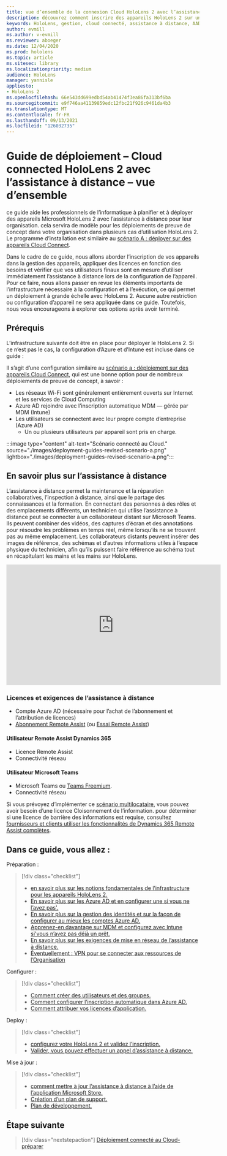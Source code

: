 ```yaml
---
title: vue d’ensemble de la connexion Cloud HoloLens 2 avec l’assistance à distance
description: découvrez comment inscrire des appareils HoloLens 2 sur un réseau connecté au Cloud à l’aide de Dynamics 365 Remote Assist.
keywords: HoloLens, gestion, cloud connecté, assistance à distance, AAD, Azure AD, MDM, gestion des appareils mobiles
author: evmill
ms.author: v-evmill
ms.reviewer: aboeger
ms.date: 12/04/2020
ms.prod: hololens
ms.topic: article
ms.sitesec: library
ms.localizationpriority: medium
audience: HoloLens
manager: yannisle
appliesto:
- HoloLens 2
ms.openlocfilehash: 66e543dd699edbd54ab41474f3ea86fa313bf6ba
ms.sourcegitcommit: e9f746aa41139859edc12fbc21f926c9461da4b3
ms.translationtype: MT
ms.contentlocale: fr-FR
ms.lasthandoff: 09/13/2021
ms.locfileid: "126032735"
---
```

# <a name="deployment-guide--cloud-connected-hololens-2-with-remote-assist--overview"></a>Guide de déploiement – Cloud connected HoloLens 2 avec l’assistance à distance – vue d’ensemble

ce guide aide les professionnels de l’informatique à planifier et à déployer des appareils Microsoft HoloLens 2 avec l’assistance à distance pour leur organisation. cela servira de modèle pour les déploiements de preuve de concept dans votre organisation dans plusieurs cas d’utilisation HoloLens 2. Le programme d’installation est similaire au [scénario A : déployer sur des appareils Cloud Connect](common-scenarios.md#scenario-a). 

Dans le cadre de ce guide, nous allons aborder l’inscription de vos appareils dans la gestion des appareils, appliquer des licences en fonction des besoins et vérifier que vos utilisateurs finaux sont en mesure d’utiliser immédiatement l’assistance à distance lors de la configuration de l’appareil. Pour ce faire, nous allons passer en revue les éléments importants de l’infrastructure nécessaire à la configuration et à l’exécution, ce qui permet un déploiement à grande échelle avec HoloLens 2. Aucune autre restriction ou configuration d’appareil ne sera appliquée dans ce guide. Toutefois, nous vous encourageons à explorer ces options après avoir terminé.

## <a name="prerequisites"></a>Prérequis

L’infrastructure suivante doit être en place pour déployer le HoloLens 2. Si ce n’est pas le cas, la configuration d’Azure et d’Intune est incluse dans ce guide :

Il s’agit d’une configuration similaire au [scénario a : déploiement sur des appareils Cloud Connect](/hololens/common-scenarios#scenario-a), qui est une bonne option pour de nombreux déploiements de preuve de concept, à savoir :

- Les réseaux Wi-Fi sont généralement entièrement ouverts sur Internet et les services de Cloud Computing
- Azure AD rejoindre avec l’inscription automatique MDM — gérée par MDM (Intune)
- Les utilisateurs se connectent avec leur propre compte d’entreprise (Azure AD)
    - Un ou plusieurs utilisateurs par appareil sont pris en charge.

:::image type="content" alt-text="Scénario connecté au Cloud." source="./images/deployment-guides-revised-scenario-a.png" lightbox="./images/deployment-guides-revised-scenario-a.png":::


## <a name="learn-about-remote-assist"></a>En savoir plus sur l’assistance à distance

L’assistance à distance permet la maintenance et la réparation collaboratives, l’inspection à distance, ainsi que le partage des connaissances et la formation. En connectant des personnes à des rôles et des emplacements différents, un technicien qui utilise l’assistance à distance peut se connecter à un collaborateur distant sur Microsoft Teams. Ils peuvent combiner des vidéos, des captures d’écran et des annotations pour résoudre les problèmes en temps réel, même lorsqu’ils ne se trouvent pas au même emplacement. Les collaborateurs distants peuvent insérer des images de référence, des schémas et d’autres informations utiles à l’espace physique du technicien, afin qu’ils puissent faire référence au schéma tout en récapitulant les mains et les mains sur HoloLens.

<iframe width="560" height="315" src="https://www.youtube.com/embed/d3YT8j0yYl0" frameborder="0" allow="accelerometer; autoplay; clipboard-write; encrypted-media; gyroscope; picture-in-picture" allowfullscreen></iframe>

### <a name="remote-assist-licensing-and-requirements"></a>Licences et exigences de l’assistance à distance

- Compte Azure AD (nécessaire pour l’achat de l’abonnement et l’attribution de licences)
- [Abonnement Remote Assist](/dynamics365/mixed-reality/remote-assist/buy-and-deploy-remote-assist) (ou [Essai Remote Assist](/dynamics365/mixed-reality/remote-assist/try-remote-assist))
    
#### <a name="dynamics-365-remote-assist-user"></a>Utilisateur Remote Assist Dynamics 365

- Licence Remote Assist
- Connectivité réseau

#### <a name="microsoft-teams-user"></a>Utilisateur Microsoft Teams

- Microsoft Teams ou [Teams Freemium](https://products.office.com/microsoft-teams/free).
- Connectivité réseau

Si vous prévoyez d’implémenter ce [scénario multilocataire](/dynamics365/mixed-reality/remote-assist/cross-tenant-overview#scenario-2-leasing-services-to-other-tenants), vous pouvez avoir besoin d’une licence Cloisonnement de l’information. pour déterminer si une licence de barrière des informations est requise, consultez [fournisseurs et clients utiliser les fonctionnalités de Dynamics 365 Remote Assist complètes](/dynamics365/mixed-reality/remote-assist/cross-tenant-licensing-implementation).

## <a name="in-this-guide-you-will"></a>Dans ce guide, vous allez :

Préparation :

> [!div class="checklist"]
> - [en savoir plus sur les notions fondamentales de l’infrastructure pour les appareils HoloLens 2.](hololens2-cloud-connected-prepare.md#infrastructure-essentials)
> - [En savoir plus sur les Azure AD et en configurer une si vous ne l’avez pas&#39;.](hololens2-cloud-connected-prepare.md#azure-active-directory)
> - [En savoir plus sur la gestion des identités et sur la façon de configurer au mieux les comptes Azure AD.](hololens2-cloud-connected-prepare.md#identity-management)
> - [Apprenez-en davantage sur MDM et configurez avec Intune si&#39;vous n’avez pas déjà un prêt.](hololens2-cloud-connected-prepare.md#mobile-device-management)
> - [En savoir plus sur les exigences de mise en réseau de l’assistance à distance.](hololens2-cloud-connected-prepare.md#network)
> - [Éventuellement : VPN pour se connecter aux ressources de l’Organisation](hololens2-cloud-connected-prepare.md#optional-connect-your-hololens-to-vpn)

Configurer :

> [!div class="checklist"]
> - [Comment créer des utilisateurs et des groupes.](hololens2-cloud-connected-configure.md#azure-users-and-groups)
> - [Comment configurer l’inscription automatique dans Azure AD.](hololens2-cloud-connected-configure.md#auto-enrollment-on-hololens-2)
> - [Comment attribuer vos licences d’application.](hololens2-cloud-connected-configure.md#application-licenses)

Deploy :

> [!div class="checklist"]
> - [configurez votre HoloLens 2 et validez l’inscription.](hololens2-cloud-connected-deploy.md#enrollment-validation)
> - [Valider, vous pouvez effectuer un appel d’assistance à distance.](hololens2-cloud-connected-deploy.md#remote-assist-call-validation)

Mise à jour :

> [!div class="checklist"]
> - [comment mettre à jour l’assistance à distance à l’aide de l’application Microsoft Store.](hololens2-cloud-connected-maintain.md#updates)
> - [Création d’un plan de support.](hololens2-cloud-connected-maintain.md#support-plan)
> - [Plan de développement.](hololens2-cloud-connected-maintain.md#development-plan)

## <a name="next-step"></a>Étape suivante

> [!div class="nextstepaction"]
> [Déploiement connecté au Cloud-préparer](hololens2-cloud-connected-prepare.md)


